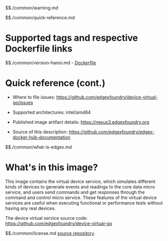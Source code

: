 $$./common/warning.md

$$./common/quick-reference.md

# Supported tags and respective Dockerfile links

$$./common/version-hanoi.md
        - [Dockerfile](https://github.com/edgexfoundry/device-virtual-go/blob/master/Dockerfile)

# Quick reference (cont.)

- Where to file issues: https://github.com/edgexfoundry/device-virtual-go/issues

- Supported architectures: intel/amd64

- Published image artifact details: https://nexus3.edgexfoundry.org

- Source of this description: https://github.com/edgexfoundry/edgex-docker-hub-documentation

$$./common/what-is-edgex.md

# What's in this image?

This image contains the virtual device service, which simulates different kinds of devices to generate events and readings to the core data micro service, and users send commands and get responses through the command and control micro service. These features of the virtual device services are useful when executing functional or performance tests without having any real devices.

The device virtual service source code: https://github.com/edgexfoundry/device-virtual-go

$$./common/license.md
[source repository](https://github.com/edgexfoundry/device-virtual-go/blob/master/Attribution.txt).